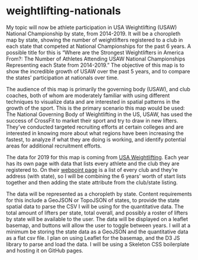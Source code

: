 # weightlifting-nationals

My topic will now be athlete participation in USA Weightlifting (USAW) National Championship by state, from 2014-2019.  It will be a choropleth map by state, showing the number of weightlifters registered to a club in each state that competed at National Championships for the past 6 years.  A possible title for this is “Where are the Strongest Weightlifters in America From?: The Number of Athletes Attending USAW National Championships Representing each State from 2014-2019.”  The objective of this map is to show the incredible growth of USAW over the past 5 years, and to compare the states’ participation at nationals over time. 

The audience of this map is primarily the governing body (USAW), and club coaches, both of whom are moderately familiar with using different techniques to visualize data and are interested in spatial patterns in the growth of the sport.  This is the primary scenario this map would be used: The National Governing Body of Weightlifting in the US, USAW, has used the success of CrossFit to market their sport and try to draw in new lifters.  They’ve conducted targeted recruiting efforts at certain colleges and are interested in knowing more about what regions have been increasing the fastest, to analyze if what they are doing is working, and identify potential areas for additional recruitment efforts. 

The data for 2019 for this map is coming from [USA Weightlifting](https://www.teamusa.org/USA-Weightlifting/Events/2019/May/09/National-Championships).  Each year has its own page with data that lists every athlete and the club they are registered to.  On their [webpoint page](https://webpoint.usaweightlifting.org/wp15/Companies/Clubs.wp) is a list of every club and they’re address (with state), so I will be combining the 6 years’ worth of start lists together and then adding the state attribute from the club/state listing.  

The data will be represented as a choropleth by state.  Content requirements for this include a GeoJSON or TopoJSON of states, to provide the state spatial data to parse the CSV I will be using for the quantitative data.   The total amount of lifters per state, total overall, and possibly a roster of lifters by state will be available to the user.  The data will be displayed on a leaflet basemap, and buttons will allow the user to toggle between years.  I will at a minimum be storing the state data as a GeoJSON and the quantitative data as a flat csv file.  I plan on using Leaflet for the basemap, and the D3 JS library to parse and load the data.  I will be using a Skeleton CSS boilerplate and hosting it on GitHub pages. 
